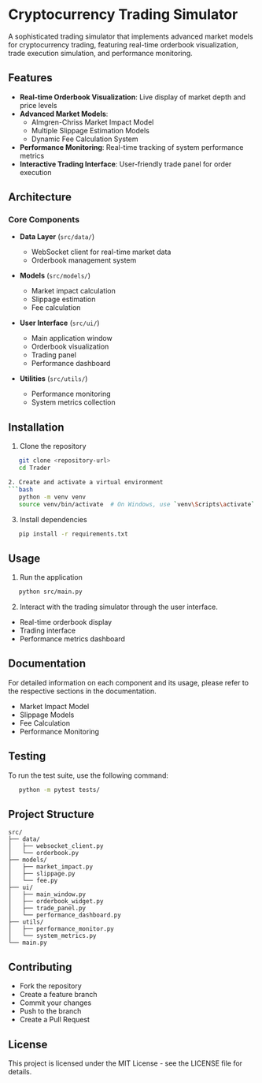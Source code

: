 # Cryptocurrency Trading Simulator

A sophisticated trading simulator that implements advanced market models for cryptocurrency trading, featuring real-time orderbook visualization, trade execution simulation, and performance monitoring.

## Features

- **Real-time Orderbook Visualization**: Live display of market depth and price levels
- **Advanced Market Models**:
  - Almgren-Chriss Market Impact Model
  - Multiple Slippage Estimation Models
  - Dynamic Fee Calculation System
- **Performance Monitoring**: Real-time tracking of system performance metrics
- **Interactive Trading Interface**: User-friendly trade panel for order execution

## Architecture

### Core Components

- **Data Layer** (`src/data/`)
  - WebSocket client for real-time market data
  - Orderbook management system

- **Models** (`src/models/`)
  - Market impact calculation
  - Slippage estimation
  - Fee calculation

- **User Interface** (`src/ui/`)
  - Main application window
  - Orderbook visualization
  - Trading panel
  - Performance dashboard

- **Utilities** (`src/utils/`)
  - Performance monitoring
  - System metrics collection

## Installation

1. Clone the repository
```bash
   git clone <repository-url>
   cd Trader

2. Create and activate a virtual environment
```bash
   python -m venv venv
   source venv/bin/activate  # On Windows, use `venv\Scripts\activate`
```
3. Install dependencies
```bash
   pip install -r requirements.txt
``` 

## Usage
1. Run the application
```bash
   python src/main.py
```
2. Interact with the trading simulator through the user interface.
- Real-time orderbook display
- Trading interface
- Performance metrics dashboard

## Documentation
For detailed information on each component and its usage, please refer to the respective sections in the documentation.
- Market Impact Model
- Slippage Models
- Fee Calculation
- Performance Monitoring

## Testing
To run the test suite, use the following command:
```bash
   python -m pytest tests/ 
```

## Project Structure
```
src/
├── data/
│   ├── websocket_client.py
│   └── orderbook.py
├── models/
│   ├── market_impact.py
│   ├── slippage.py
│   └── fee.py
├── ui/
│   ├── main_window.py
│   ├── orderbook_widget.py
│   ├── trade_panel.py
│   └── performance_dashboard.py
├── utils/
│   ├── performance_monitor.py
│   └── system_metrics.py
└── main.py
```

## Contributing
- Fork the repository
- Create a feature branch
- Commit your changes
- Push to the branch
- Create a Pull Request

## License
This project is licensed under the MIT License - see the LICENSE file for details.

